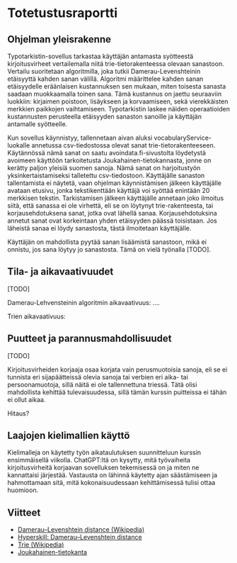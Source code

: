 # Totetustusraportti

## Ohjelman yleisrakenne
Typotarkistin-sovellus tarkastaa käyttäjän antamasta syötteestä kirjoitusvirheet vertailemalla niitä trie-tietorakenteessa olevaan sanastoon. Vertailu suoritetaan algoritmilla, joka tutkii Damerau-Levenshteinin etäisyyttä kahden sanan välillä. Algoritmi määrittelee kahden sanan etäisyydelle eräänlaisen kustannuksen sen mukaan, miten toisesta sanasta saadaan muokkaamalla toinen sana. Tämä kustannus on jaettu seuraaviin luokkiin: kirjaimen poistoon, lisäykseen ja korvaamiseen, sekä vierekkäisten merkkien paikkojen vaihtamiseen. Typotarkistin laskee näiden operaatioiden kustannusten perusteella etäisyyden sanaston sanoille ja käyttäjän antamalle syötteelle. 

Kun sovellus käynnistyy, tallennetaan aivan aluksi vocabularyService-luokalle annetussa csv-tiedostossa olevat sanat trie-tietorakenteeseen. Käytännössä nämä sanat on saatu avoindata.fi-sivustolta löydetystä avoimeen käyttöön tarkoitetusta Joukahainen-tietokannasta, jonne on kerätty paljon yleisiä suomen sanoja. Nämä sanat on harjoitustyön yksinkertaistamiseksi talletettu csv-tiedostoon. Käyttäjälle sanaston tallentamista ei näytetä, vaan ohjelman käynnistämisen jälkeen käyttäjälle avataan etusivu, jonka tekstikenttään käyttäjä voi syöttää enintään 20 merkkisen tekstin. Tarkistamisen jälkeen käyttäjälle annetaan joko ilmoitus siitä, että sanassa ei ole virhettä, eli se on löytynyt trie-rakenteesta, tai korjausehdotuksena sanat, jotka ovat lähellä sanaa. Korjausehdotuksina annetut sanat ovat korkeintaan yhden etäisyyden päässä toisistaan. Jos läheistä sanaa ei löydy sanastosta, tästä ilmoitetaan käyttäjälle.

Käyttäjän on mahdollista pyytää sanan lisäämistä sanastoon, mikä ei onnistu, jos sana löytyy jo sanastosta. Tämä on vielä työnalla [TODO].

## Tila- ja aikavaativuudet
[TODO]

Damerau-Lehvensteinin algoritmin aikavaativuus: ....

Trien aikavaativuus:



## Puutteet ja parannusmahdollisuudet
[TODO]

Kirjoitusvirheiden korjaaja osaa korjata vain perusmuotoisia sanoja, eli se ei tunnista eri sijapäätteissä olevia sanoja tai verbien eri aika- tai persoonamuotoja, sillä näitä ei ole tallennettuna triessä. Tätä olisi mahdollista kehittää tulevaisuudessa, sillä tämän kurssin puitteissa ei tähän ei ollut aikaa.

Hitaus?


## Laajojen kielimallien käyttö
Kielimalleja on käytetty työn aikataulutuksen suunnitteluun kurssin ensimmäisellä viikolla. ChatGPT:ltä on kysytty, mitä työvaiheita kirjoitusvirheitä korjaavan sovelluksen tekemisessä on ja miten ne kannattaisi järjestää. Vastausta on lähinnä käytetty ajan säästämiseen ja hahmottamaan sitä, mitä kokonaisuudessaan kehittämisessä tulisi ottaa huomioon.

## Viitteet

- [Damerau–Levenshtein distance (Wikipedia)](https://en.wikipedia.org/wiki/Damerau%E2%80%93Levenshtein_distance)
- [Hyperskill: Damerau–Levenshtein distance](https://hyperskill.org/learn/step/18819)
- [Trie (Wikipedia)](https://en.wikipedia.org/wiki/Trie)
- [Joukahainen-tietokanta](https://joukahainen.puimula.org/)

